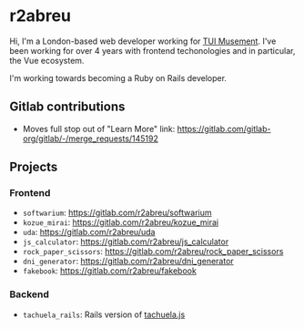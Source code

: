 # r2abreu

Hi, I'm a London-based web developer working for [TUI Musement](https://www.tuimusement.com/us/). I've been working for over 4 years with frontend techonologies and in particular, the Vue ecosystem.

I'm working towards becoming a Ruby on Rails developer.

## Gitlab contributions

- Moves full stop out of "Learn More" link: https://gitlab.com/gitlab-org/gitlab/-/merge_requests/145192

## Projects 

### Frontend

- `softwarium`: https://gitlab.com/r2abreu/softwarium
- `kozue_mirai`: https://gitlab.com/r2abreu/kozue_mirai
- `uda`: https://gitlab.com/r2abreu/uda
- `js_calculator`: https://gitlab.com/r2abreu/js_calculator
- `rock_paper_scissors`: https://gitlab.com/r2abreu/rock_paper_scissors
- `dni_generator`: https://gitlab.com/r2abreu/dni_generator
- `fakebook`: https://gitlab.com/r2abreu/fakebook


### Backend

- `tachuela_rails`: Rails version of [tachuela.js](https://gitlab.com/r2abreu/tachuela)